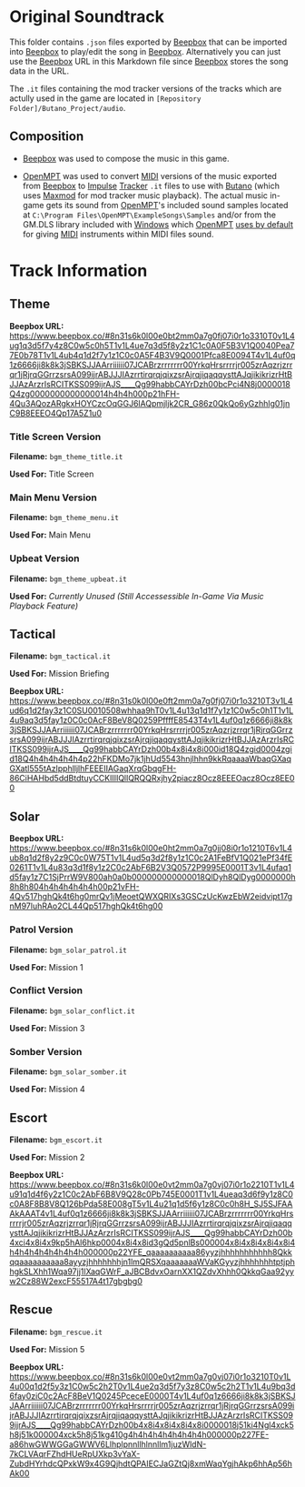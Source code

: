 # Original Soundtrack

This folder contains `.json` files exported by [Beepbox](https://www.beepbox.co) that can be imported into [Beepbox](https://www.beepbox.co) to play/edit the song in [Beepbox](https://www.beepbox.co). Alternatively you can just use the [Beepbox](https://www.beepbox.co) URL in this Markdown file since [Beepbox](https://www.beepbox.co) stores the song data in the URL.

The `.it` files containing the mod tracker versions of the tracks which are actully used in the game are located in `[Repository Folder]/Butano_Project/audio`.

## Composition

- [Beepbox](https://www.beepbox.co) was used to compose the music in this game.

- [OpenMPT](https://openmpt.org/) was used to convert [MIDI](https://en.wikipedia.org/wiki/MIDI) versions of the music exported from [Beepbox](https://www.beepbox.co) to [Impulse](https://en.wikipedia.org/wiki/Impulse_Tracker) [Tracker](http://www.users.on.net/~jtlim/ImpulseTracker/) ```.it``` files to use with [Butano](https://github.com/GValiente/butano) (which uses [Maxmod](https://maxmod.devkitpro.org/) for mod tracker music playback). The actual music in-game gets its sound from [OpenMPT](https://openmpt.org/)'s included sound samples located at ```C:\Program Files\OpenMPT\ExampleSongs\Samples``` and/or from the GM.DLS library included with [Windows](https://en.wikipedia.org/wiki/Microsoft_Windows) which [OpenMPT](https://openmpt.org/) [uses by default](https://wiki.openmpt.org/Manual:_Tree_View#MIDI_Library) for giving [MIDI](https://en.wikipedia.org/wiki/MIDI) instruments within MIDI files sound.

# Track Information

## Theme

**Beepbox URL:** https://www.beepbox.co/#8n31s6k0l00e0bt2mm0a7g0fj07i0r1o3310T0v1L4ug1q3d5f7y4z8C0w5c0h5T1v1L4ue7q3d5f8y2z1C1c0A0F5B3V1Q0040Pea77E0b78T1v1L4ub4q1d2f7y1z1C0c0A5F4B3V9Q0001Pfca8E0094T4v1L4uf0q1z6666ji8k8k3jSBKSJJAArriiiiii07JCABrzrrrrrrr00YrkqHrsrrrrjr005zrAqzrjzrrqr1jRjrqGGrrzsrsA099ijrABJJJIAzrrtirqrqjqixzsrAjrqjiqaqqysttAJqjikikrizrHtBJJAzArzrIsRCITKSS099ijrAJS____Qg99habbCAYrDzh00bcPci4N8j0000018Q4zg0000000000000014h4h4h000p21hFH-4Qu3AQozARgkxHOYCzcOqGGJ6lAQpmjljk2CR_G86z0QkQo6yGzhhlg01jnC9B8EEEO4Qp17A5Z1u0

### Title Screen Version 

**Filename:** `bgm_theme_title.it`

**Used For:** Title Screen

### Main Menu Version 

**Filename:** `bgm_theme_menu.it`

**Used For:** Main Menu

### Upbeat Version 

**Filename:** `bgm_theme_upbeat.it`

**Used For:** *Currently Unused (Still Accessessible In-Game Via Music Playback Feature)*

## Tactical

**Filename:** `bgm_tactical.it`

**Used For:** Mission Briefing

**Beepbox URL:** https://www.beepbox.co/#8n31s0k0l00e0ft2mm0a7g0fj07i0r1o3210T3v1L4ud6q1d2fay3z1C0SU0010508whhaa9hT0v1L4u13q1d1f7y1z1C0w5c0h1T1v1L4u9aq3d5fay1z0C0c0AcF8BeV8Q0259PffffE8543T4v1L4uf0q1z6666ji8k8k3jSBKSJJAArriiiiii07JCABrzrrrrrrr00YrkqHrsrrrrjr005zrAqzrjzrrqr1jRjrqGGrrzsrsA099ijrABJJJIAzrrtirqrqjqixzsrAjrqjiqaqqysttAJqjikikrizrHtBJJAzArzrIsRCITKSS099ijrAJS____Qg99habbCAYrDzh00b4x8i4x8i000id18Q4zgid0004zgid18Q4h4h4h4h4h4p22hFKDMo7jk1jhUd5543hnjlhhn9kkRqaaaaWbaqGXaqGXatl555tAzlpphlljlhFEEEIIAGaqXrqGbqgFH-86CiHAHbd5ddBtdtuyCCKlIIIQllQRQQRxjhy2piacz8Ocz8EEEOacz8Ocz8EE00

## Solar

**Beepbox URL:** https://www.beepbox.co/#8n31s6k0l00e0ht2mm0a7g0jj08i0r1o1210T6v1L4ub8q1d2f8y2z9C0c0W75T1v1L4ud5q3d2f8y1z1C0c2A1FeBfV1Q021ePf34fE0261T1v1L4u83q3d1f8y1z2C0c2AbF6B2V3Q0572P9995E0001T3v1L4ufaq1d5fay1z7C1SjPrrW9V800ah0a0b000000000000018QlDyh8QlDyg0000000h8h8h804h4h4h4h4h4h00p21vFH-4Qv517hghQk4t6hg0mrQv1jMeoetQWXQRIXs3GSCzUcKwzEbW2eidvipt17gnM97luhRAo2CL44Qp517hghQk4t6hg00

### Patrol Version

**Filename:** `bgm_solar_patrol.it`

**Used For:** Mission 1

### Conflict Version

**Filename:** `bgm_solar_conflict.it`

**Used For:** Mission 3

### Somber Version

**Filename:** `bgm_solar_somber.it`

**Used For:** Mission 4

## Escort

**Filename:** `bgm_escort.it`

**Used For:** Mission 2

**Beepbox URL:** https://www.beepbox.co/#8n31s6k0l00e0vt2mm0a7g0vj07i0r1o2210T1v1L4u91q1d4f6y2z1C0c2AbF6B8V9Q28c0Pb745E0001T1v1L4ueaq3d6f9y1z8C0c0A8F8B8V8Q126bPda58E008gT5v1L4u21q1d5f6y1z8C0c0h8H_SJ5SJFAAAkAAAT4v1L4uf0q1z6666ji8k8k3jSBKSJJAArriiiiii07JCABrzrrrrrrr00YrkqHrsrrrrjr005zrAqzrjzrrqr1jRjrqGGrrzsrsA099ijrABJJJIAzrrtirqrqjqixzsrAjrqjiqaqqysttAJqjikikrizrHtBJJAzArzrIsRCITKSS099ijrAJS____Qg99habbCAYrDzh00b4xci4x8i4x9kp5hAl6hkp0004x8i4x8id3gQd5pnlBs000004x8i4x8i4x8i4x8i4h4h4h4h4h4h4h4h000000p22YFE_qaaaaaaaaaa86yyzjhhhhhhhhhhh8Qkkqqaaaaaaaaaa8ayyzjhhhhhhhjn1lmQRSXqaaaaaaaWVaKGyyzjhhhhhhhtptjphhgkSLXhh1Wqa97jj1lXaqGWrF_aJBCBdvxOarnXX1QZdvXhhh0QkkqGaa92yyw2Cz88W2excF55517A4t17gbgbg0

## Rescue

**Filename:** `bgm_rescue.it`

**Used For:** Mission 5

**Beepbox URL:** https://www.beepbox.co/#8n31s6k0l00e0vt2mm0a7g0vj07i0r1o3210T0v1L4u00q1d2f5y3z1C0w5c2h2T0v1L4ue2q3d5f7y3z8C0w5c2h2T1v1L4u9bq3d6fay0ziC0c2AcF8BeV1Q0245PceceE0000T4v1L4uf0q1z6666ji8k8k3jSBKSJJAArriiiiii07JCABrzrrrrrrr00YrkqHrsrrrrjr005zrAqzrjzrrqr1jRjrqGGrrzsrsA099ijrABJJJIAzrrtirqrqjqixzsrAjrqjiqaqqysttAJqjikikrizrHtBJJAzArzrIsRCITKSS099ijrAJS____Qg99habbCAYrDzh00b4x8i4x8i4x8i4x8i0000018j51ki4Ngl4xck5h8j51k000004xck5h8j51kg410g4h4h4h4h4h4h4h4h000000p227FE-a86hwGWWGGaGWWV6Llhplpnnllhlnnllm1juzWldN-7kCLVAqrFZhdHUeRpUXkp3vYaX-ZubdHYrhdcQPxkW9x4G9QjhdtQPAIECJaGZtQj8xmWaqYgjhAkp6hhAp56hAk00
